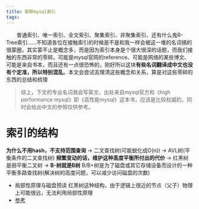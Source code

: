```yaml
---
title: 聊聊mysql索引
tags:
---
```


　　普通索引、唯一索引、全文索引、聚集索引、非聚集索引、还有什么鬼R-Tree索引……不知道各位在接触索引的时候是不是和我一样会被这一堆的名词搞的很蒙圈，其实蒙不止是概念多，而是因为索引本身是个很大很深的话题，而我们接触的东西非常的零碎。可能是mysql官网的reference、可能是网络的某些博文、可能是来自书本，而且还有一点很恐怖的，刚好所以这块**有些名词翻译成中文也没有个定准，所以特别混乱**。本文会尝试去理清这些概念和关系，算是对这些零碎的东西的总结和梳理<!--more-->

> 综上，下文的专业名词我会写英文，出处来自mysql官方和《high performance mysql》即《高性能mysql》这本书，应该是比较权威的，同时会给出中文的参照仅供参考。


# 索引的结构
**为什么不用hash，不支持范围查询** -> 二叉查找树(可能蜕化成O(n)) -> AVL树(平衡条件的二叉查找树) **频繁变动的话，维护这种高度平衡所付出的代价** -> 红黑树是弱平衡二叉树 -> **B-树就是B树** B/B+树是为了磁盘或其它存储设备而设计的一种平衡多路查找树(解决树的高度问题，可以减少访问磁盘的次数) 
* 局部性原理与磁盘预读 红黑树这种结构，由于逻辑上很近的节点（父子）物理上可能很远，无法利用局部性原理 
* [参考](https://mp.weixin.qq.com/s?src=11&timestamp=1546955277&ver=1317&signature=GpfbgpbMMpf0joS-41BATYoqgHYDmKs*smfux6maOP6-bXmVrBalT2vEmqzP7ece01lRPArZ4WrMffE8bKZg7def*4K10znocOyMypFZmVKZnDlzoJFqLk1s9c12o8B8&new=1)


